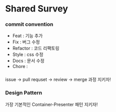 # Shared Survey 

### commit convention 
* Feat : 기능 추가
* Fix : 버그 수정
* Refactor : 코드 리팩토링
* Style : css 수정
* Docs : 문서 수정
* Chore : 

### 
issue -> pull requset -> review -> merge 과정 지키자! 

### Design Pattern 
가장 기본적인 Container-Presenter 패턴 지키자!